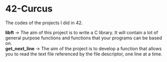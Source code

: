 # 42-Curcus
The codes of the projects I did in 42.

**libft** -> The aim of this project is to write a C library. It will contain a lot of general purpose functions and functions that your programs can be based on. \
**get_next_line** -> The aim of the project is to develop a function that allows you to read the text file referenced by the file descriptor, one line at a time.
